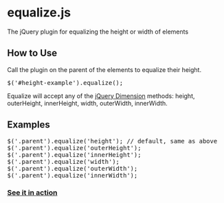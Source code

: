 # equalize.js
The jQuery plugin for equalizing the height or width of elements

## How to Use
Call the plugin on the parent of the elements to equalize their height.
<pre>$('#height-example').equalize();</pre>

Equalize will accept any of the <a target="_blank" href="http://api.jquery.com/category/dimensions/">jQuery Dimension</a> methods: height, outerHeight, innerHeight, width, outerWidth, innerWidth.

## Examples
<pre>$('.parent').equalize('height'); // default, same as above
$('.parent').equalize('outerHeight');
$('.parent').equalize('innerHeight');
$('.parent').equalize('width');
$('.parent').equalize('outerWidth');
$('.parent').equalize('innerWidth');</pre>

### [See it in action](http://tsvensen.github.com/equalize.js)
